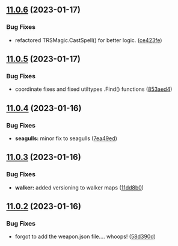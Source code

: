## [11.0.6](https://github.com/Torwent/WaspLib/compare/v11.0.5...v11.0.6) (2023-01-17)


### Bug Fixes

* refactored TRSMagic.CastSpell() for better logic. ([ce423fe](https://github.com/Torwent/WaspLib/commit/ce423fe11d95a95388d3efd604ebe4a9319c8748))



## [11.0.5](https://github.com/Torwent/WaspLib/compare/v11.0.4...v11.0.5) (2023-01-17)


### Bug Fixes

* coordinate fixes and fixed utiltypes .Find() functions ([853aed4](https://github.com/Torwent/WaspLib/commit/853aed42e992f5abc94d41549aef7ac91ef6dc89))



## [11.0.4](https://github.com/Torwent/WaspLib/compare/v11.0.3...v11.0.4) (2023-01-16)


### Bug Fixes

* **seagulls:** minor fix to seagulls ([7ea49ed](https://github.com/Torwent/WaspLib/commit/7ea49ed812226633b96d160defd826c3cc4eb00b))



## [11.0.3](https://github.com/Torwent/WaspLib/compare/v11.0.2...v11.0.3) (2023-01-16)


### Bug Fixes

* **walker:** added versioning to walker maps ([11dd8b0](https://github.com/Torwent/WaspLib/commit/11dd8b0f1a7311cfac023e0e59c77479190720d5))



## [11.0.2](https://github.com/Torwent/WaspLib/compare/v11.0.1...v11.0.2) (2023-01-16)


### Bug Fixes

* forgot to add the weapon.json file.... whoops! ([58d390d](https://github.com/Torwent/WaspLib/commit/58d390db4c911ee11b27385071186c84bb9a1fff))



